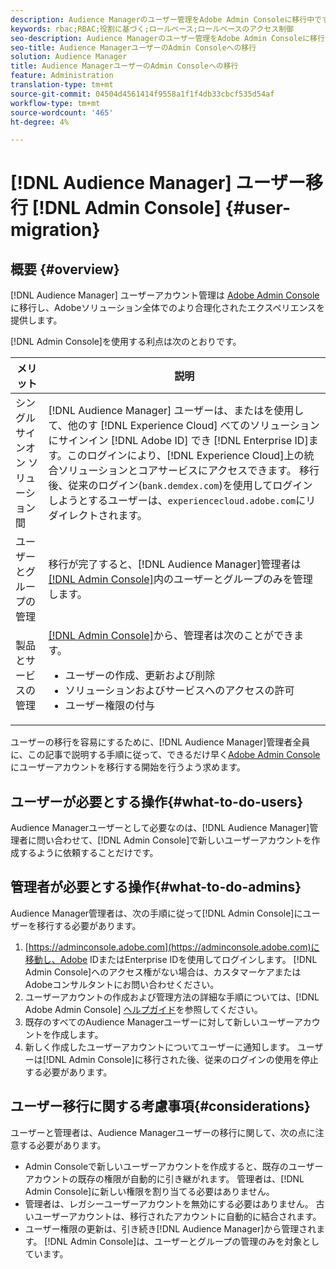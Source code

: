 ```yaml
---
description: Audience Managerのユーザー管理をAdobe Admin Consoleに移行中です。 この記事では、ユーザー移行の準備に必要な作業と、移行が完了した後の変更点について説明します。
keywords: rbac;RBAC;役割に基づく;ロールベース;ロールベースのアクセス制御
seo-description: Audience Managerのユーザー管理をAdobe Admin Consoleに移行中です。 この記事では、ユーザー移行の準備に必要な作業と、移行が完了した後の変更点について説明します。
seo-title: Audience ManagerユーザーのAdmin Consoleへの移行
solution: Audience Manager
title: Audience ManagerユーザーのAdmin Consoleへの移行
feature: Administration
translation-type: tm+mt
source-git-commit: 04504d4561414f9558a1f1f4db33cbcf535d54af
workflow-type: tm+mt
source-wordcount: '465'
ht-degree: 4%

---
```



# [!DNL Audience Manager] ユーザー移行  [!DNL Admin Console] {#user-migration}

## 概要 {#overview}

[!DNL Audience Manager] ユーザーアカウント管理は [Adobe Admin Console](https://helpx.adobe.com/jp/enterprise/using/admin-console.html)に移行し、Adobeソリューション全体でのより合理化されたエクスペリエンスを提供します。

[!DNL Admin Console]を使用する利点は次のとおりです。

| メリット | 説明 |
|---|---|
| シングルサインオン ソリューション間 | [!DNL Audience Manager] ユーザーは、またはを使用して、他のす [!DNL Experience Cloud] べてのソリューションにサインイン [!DNL Adobe ID] でき [!DNL Enterprise ID]ます。このログインにより、[!DNL Experience Cloud]上の統合ソリューションとコアサービスにアクセスできます。 移行後、従来のログイン(`bank.demdex.com`)を使用してログインしようとするユーザーは、`experiencecloud.adobe.com`にリダイレクトされます。 |
| ユーザーとグループの管理 | 移行が完了すると、[!DNL Audience Manager]管理者は[[!DNL Admin Console]](http://adminconsole.adobe.com/enterprise/)内のユーザーとグループのみを管理します。 |
| 製品とサービスの管理 | [[!DNL Admin Console]](http://adminconsole.adobe.com/enterprise/)から、管理者は次のことができます。 <ul><li>ユーザーの作成、更新および削除</li><li>ソリューションおよびサービスへのアクセスの許可</li><li>ユーザー権限の付与</li></ul> |

ユーザーの移行を容易にするために、[!DNL Audience Manager]管理者全員に、この記事で説明する手順に従って、できるだけ早く[Adobe Admin Console](https://helpx.adobe.com/enterprise/using/admin-console.html)にユーザーアカウントを移行する開始を行うよう求めます。

## ユーザーが必要とする操作{#what-to-do-users}

Audience Managerユーザーとして必要なのは、[!DNL Audience Manager]管理者に問い合わせて、[!DNL Admin Console]で新しいユーザーアカウントを作成するように依頼することだけです。

## 管理者が必要とする操作{#what-to-do-admins}

Audience Manager管理者は、次の手順に従って[!DNL Admin Console]にユーザーを移行する必要があります。

1. [https://adminconsole.adobe.com](https://adminconsole.adobe.com)に移動し、Adobe IDまたはEnterprise IDを使用してログインします。 [!DNL Admin Console]へのアクセス権がない場合は、カスタマーケアまたはAdobeコンサルタントにお問い合わせください。
2. ユーザーアカウントの作成および管理方法の詳細な手順については、[!DNL Adobe Admin Console] [ヘルプガイド](https://helpx.adobe.com/enterprise/admin-guide.html/enterprise/using/users.ug.html)を参照してください。
3. 既存のすべてのAudience Managerユーザーに対して新しいユーザーアカウントを作成します。
4. 新しく作成したユーザーアカウントについてユーザーに通知します。 ユーザーは[!DNL Admin Console]に移行された後、従来のログインの使用を停止する必要があります。

## ユーザー移行に関する考慮事項{#considerations}

ユーザーと管理者は、Audience Managerユーザーの移行に関して、次の点に注意する必要があります。

* Admin Consoleで新しいユーザーアカウントを作成すると、既存のユーザーアカウントの既存の権限が自動的に引き継がれます。 管理者は、[!DNL Admin Console]に新しい権限を割り当てる必要はありません。
* 管理者は、レガシーユーザーアカウントを無効にする必要はありません。 古いユーザーアカウントは、移行されたアカウントに自動的に結合されます。
* ユーザー権限の更新は、引き続き[!DNL Audience Manager]から管理されます。 [!DNL Admin Console]は、ユーザーとグループの管理のみを対象としています。